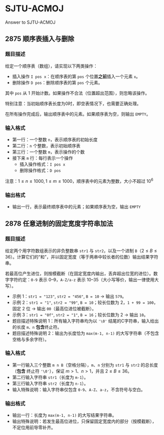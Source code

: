 # SJTU-ACMOJ

Answer to SJTU-ACMOJ

## 2875 顺序表插入与删除

### 题目描述

给定一个顺序表（数组），请实现以下两类操作：

- 插入操作 `I pos x`：在顺序表的第 `pos` 个位置**之前**插入一个元素 `x`。
- 删除操作 `D pos`：删除顺序表的第 `pos` 个元素。

其中 `pos` 从 $1$ 开始计数。如果操作不合法（位置超出范围），则忽略该操作。

特别注意：当初始顺序表长度为0时，即空表情况下，也需要正确处理。

在所有操作完成后，输出顺序表中的元素。如果顺序表为空，则输出 `EMPTY`。

### 输入格式

- 第一行：一个整数 `n`，表示顺序表的初始长度
- 第二行：`n` 个整数，表示初始顺序表
- 第三行：一个整数 `m`，表示操作的个数
- 接下来 `m` 行：每行表示一个操作
  - 插入操作格式：`I pos x`
  - 删除操作格式：`D pos`

注意：$1 ≤ n ≤ 1000, 1 ≤ m ≤ 1000$，顺序表中的元素为整数，大小不超过 $10^6$

### 输出格式

- 输出一行，表示最终顺序表中的元素；如果顺序表为空，输出 `EMPTY`

## 2878 任意进制的固定宽度字符串加法

### 题目描述

给定两个用字符数组表示的非负整数串 `str1` 与 `str2`，以及一个进制 `B`（$2 ≤ B ≤ 36$）。计算它们的“和”，并以固定宽度（等于两串中较长者的位数）输出结果字符串。

若最高位产生进位，则按模截断（在固定宽度内输出，丢弃超出位宽的进位）。数字字符约定：`0-9` 表示 $0–9$，`A-Z/a-z` 表示 $10–35$（大小写等价，输出一律使用大写）。

- 示例 1：`str1 = "123"`, `str2 = "456"`, `B = 10` → 输出 `579`。
- 示例 2：`str1 = "1"`, `str2 = "99"`, `B = 10`；较长位数为 $2$，`1 + 99 = 100`，固定 $2$ 位 → 输出 `00`（最高位进位被截断）。
- 示例 3：`str1 = "0f"`, `str2 = "1"`, `B = 16`；较长位数为 $2$ → 输出 `10`。
- 题目描述特殊说明 1：所有输入字符串均为以 `'\0'` 结尾的C字符串，输入给出的长度 `m、n` **包含**终止符。
- 题目描述特殊说明 2：输出为长度恰为 `max(m-1, n-1)` 的大写字符串（不包含空格与多余字符）。

### 输入格式

- 第一行输入三个整数 `m n B`（空格分隔），`m`、`n` 分别为 `str1` 与 `str2` 的总长度（**包含** 终止符 `'\0'`），保证 $m > 1$、$n > 1$，并且 $2 ≤ B ≤ 36$。
- 第二行输入字符串 `str1`（长度为 `m-1`）。
- 第三行输入字符串 `str2`（长度为 `n-1`）。
- 输入特殊说明：输入字符串仅包含 `0-9`、`A-Z`、`a-z`，不含符号与空白。

### 输出格式

- 输出一行：长度为 `max(m-1, n-1)` 的大写结果字符串。
- 输出特殊说明：若发生最高位进位，只保留固定宽度内的部分（按模截断），不足位用前导零补齐。
